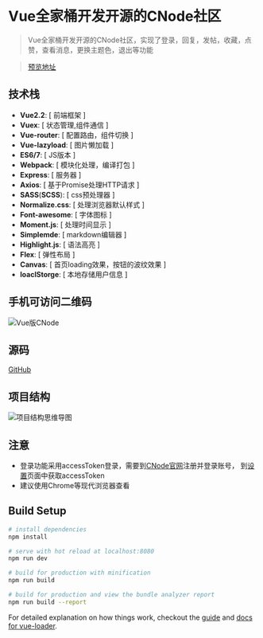 # Vue全家桶开发开源的CNode社区

> Vue全家桶开发开源的CNode社区，实现了登录，回复，发帖，收藏，点赞，查看消息，更换主题色，退出等功能

>[预览地址](https://ldq-first.github.io/vue-CNode/dist/#/)


## 技术栈
* **Vue2.2**: [ 前端框架 ]
* **Vuex**: [ 状态管理,组件通信 ] 
* **Vue-router**: [ 配置路由，组件切换 ]
* **Vue-lazyload**: [ 图片懒加载 ]
* **ES6/7**: [ JS版本 ]
* **Webpack**: [ 模块化处理，编译打包 ]
* **Express**: [ 服务器 ]
* **Axios**: [ 基于Promise处理HTTP请求 ]
* **SASS**(**SCSS**): [ css预处理器 ]
* **Normalize.css**: [ 处理浏览器默认样式 ]
* **Font-awesome**: [ 字体图标 ]
* **Moment.js**: [ 处理时间显示 ]
* **Simplemde**: [ markdown编辑器 ]
* **Highlight.js**: [ 语法高亮 ]
* **Flex**: [ 弹性布局 ]
* **Canvas**: [ 首页loading效果，按钮的波纹效果 ]
* **loaclStorge**: [ 本地存储用户信息 ]


## 手机可访问二维码

![Vue版CNode](https://ldq-first.github.io/vue-CNode/static/img/mobile.png)

## 源码
[GitHub](https://github.com/LDQ-first/vue-CNode)

## 项目结构

![项目结构思维导图](https://ldq-first.github.io/vue-CNode/static/img/项目结构.jpg)


## 注意
- 登录功能采用accessToken登录，需要到[CNode官网](https://cnodejs.org)注册并登录账号，
  到[设置](https://cnodejs.org/setting)页面中获取accessToken
- 建议使用Chrome等现代浏览器查看


## Build Setup

``` bash
# install dependencies
npm install

# serve with hot reload at localhost:8080
npm run dev

# build for production with minification
npm run build

# build for production and view the bundle analyzer report
npm run build --report
```

For detailed explanation on how things work, checkout the [guide](http://vuejs-templates.github.io/webpack/) and [docs for vue-loader](http://vuejs.github.io/vue-loader).


